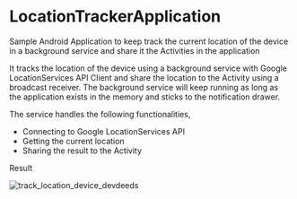 # LocationTrackerApplication
Sample Android Application to keep track the current location of the device in a background service and share it the Activities in the application

It tracks the location of the device using a background service with Google LocationServices API Client and share the location to the Activity using a broadcast receiver. The background service will keep running as long as the application exists in the memory and sticks to the notification drawer. 

The service handles the following functionalities, 

<ul>
<li>Connecting to Google LocationServices API</code>
<li>Getting the current location</code>
<li>Sharing the result to the Activity</code>
</ul>

Result

![track_location_device_devdeeds](https://user-images.githubusercontent.com/6814816/31053345-fa030622-a6b8-11e7-92ca-d1108a0f404a.png)
